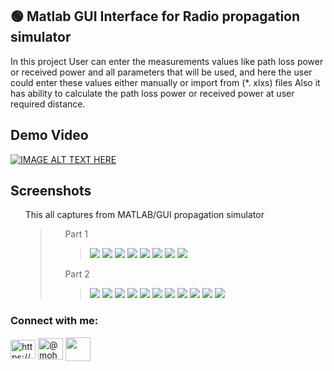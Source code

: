 ## 🟢 Matlab GUI Interface for Radio propagation simulator
In this project User can enter the measurements values like path loss power or received power
and all parameters that will be used, and here the user could enter these values either manually 
or import from (*. xlxs) files Also it has ability to calculate the path loss power 
or received power at user required distance.

## Demo Video

[![IMAGE ALT TEXT HERE](https://github.com/Eng-Mohamed-Maged/Matlab-GUI-Interface-for-Radio-propagation-simulator/blob/master/0.png)](https://www.youtube.com/watch?v=BQUR5VelcFg&t)


## Screenshots

<ul>
  <summary>This all captures from MATLAB/GUI propagation simulator</summary><blockquote>
    <ul><summary> Part 1 </summary><blockquote>
  <img src="https://github.com/Eng-Mohamed-Maged/Matlab-GUI-Interface-for-Radio-propagation-simulator/blob/master/Part%201/1.png" name="Part1-1">
  <img src="https://github.com/Eng-Mohamed-Maged/Matlab-GUI-Interface-for-Radio-propagation-simulator/blob/master/Part%201/2.png" name="Part1-2">
  <img src="https://github.com/Eng-Mohamed-Maged/Matlab-GUI-Interface-for-Radio-propagation-simulator/blob/master/Part%201/3.png" name="Part1-3">
  <img src="https://github.com/Eng-Mohamed-Maged/Matlab-GUI-Interface-for-Radio-propagation-simulator/blob/master/Part%201/8.png" name="Part1-4">
  <img src="https://github.com/Eng-Mohamed-Maged/Matlab-GUI-Interface-for-Radio-propagation-simulator/blob/master/Part%201/4.png" name="Part1-5">
  <img src="https://github.com/Eng-Mohamed-Maged/Matlab-GUI-Interface-for-Radio-propagation-simulator/blob/master/Part%201/5.png" name="Part1-6">
  <img src="https://github.com/Eng-Mohamed-Maged/Matlab-GUI-Interface-for-Radio-propagation-simulator/blob/master/Part%201/6.png" name="Part1-7">
  <img src="https://github.com/Eng-Mohamed-Maged/Matlab-GUI-Interface-for-Radio-propagation-simulator/blob/master/Part%201/7.png" name="Part1-8">
  </blockquote></ul><ul><summary> Part 2 </summary><blockquote>
  <img src="https://github.com/Eng-Mohamed-Maged/Matlab-GUI-Interface-for-Radio-propagation-simulator/blob/master/Part%202/1.png" name="Part2-1">
  <img src="https://github.com/Eng-Mohamed-Maged/Matlab-GUI-Interface-for-Radio-propagation-simulator/blob/master/Part%202/2.png" name="Part2-2">
  <img src="https://github.com/Eng-Mohamed-Maged/Matlab-GUI-Interface-for-Radio-propagation-simulator/blob/master/Part%202/3.png" name="Part2-3">
  <img src="https://github.com/Eng-Mohamed-Maged/Matlab-GUI-Interface-for-Radio-propagation-simulator/blob/master/Part%202/4.png" name="Part2-4">
  <img src="https://github.com/Eng-Mohamed-Maged/Matlab-GUI-Interface-for-Radio-propagation-simulator/blob/master/Part%202/5.png" name="Part2-5">
  <img src="https://github.com/Eng-Mohamed-Maged/Matlab-GUI-Interface-for-Radio-propagation-simulator/blob/master/Part%202/6.png" name="Part2-6">
  <img src="https://github.com/Eng-Mohamed-Maged/Matlab-GUI-Interface-for-Radio-propagation-simulator/blob/master/Part%202/7.png" name="Part2-7">
  <img src="https://github.com/Eng-Mohamed-Maged/Matlab-GUI-Interface-for-Radio-propagation-simulator/blob/master/Part%202/8.png" name="Part2-8">
  <img src="https://github.com/Eng-Mohamed-Maged/Matlab-GUI-Interface-for-Radio-propagation-simulator/blob/master/Part%202/9.png" name="Part2-9">
  <img src="https://github.com/Eng-Mohamed-Maged/Matlab-GUI-Interface-for-Radio-propagation-simulator/blob/master/Part%202/11.png" name="Part2-10">
  <img src="https://github.com/Eng-Mohamed-Maged/Matlab-GUI-Interface-for-Radio-propagation-simulator/blob/master/Part%202/10.png" name="Part2-11">
    </blockquote></ul>
 </ul>


<h3 align="left">Connect with me:</h3>
<p align="left">
<a href="https://www.linkedin.com/in/mohamed-maged-1237981b4" target="blank"><img align="center" src="https://raw.githubusercontent.com/rahuldkjain/github-profile-readme-generator/master/src/images/icons/Social/linked-in-alt.svg" alt="https://www.linkedin.com/in/mohamed-maged-1237981b4" height="30" width="40" /></a>
<a href="https://www.youtube.com/channel/UCqFdD_fUftFl9dtfEshGGYg" target="blank"><img align="center" src="https://raw.githubusercontent.com/rahuldkjain/github-profile-readme-generator/master/src/images/icons/Social/youtube.svg" alt="@mohamedmaged7686" height="35" width="40" /></a>
<a href="https://mail.google.com/mail/?view=cm&fs=1&to=mohamed.maged.khalil1@gmail.com" target="blank"><img align="center" src="https://github.com/Eng-Mohamed-Maged/Eng-Mohamed-Maged/blob/main/gmail.svg" height="38" width="40" /></a>
</p>
